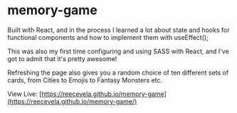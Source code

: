 # memory-game

Built with React, and in the process I learned a lot about state and hooks for functional components and how to implement them with useEffect();

This was also my first time configuring and using SASS with React, and I've got to admit that it's pretty awesome!

Refreshing the page also gives you a random choice of ten different sets of cards, from Cities to Emojis to Fantasy Monsters etc.

View Live: [https://reecevela.github.io/memory-game](https://reecevela.github.io/memory-game/)
